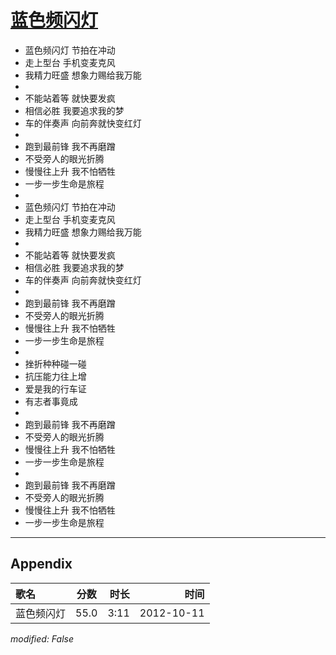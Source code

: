 # [蓝色频闪灯](https://music.163.com/song?id=25638632)

* 蓝色频闪灯 节拍在冲动
* 走上型台 手机变麦克风
* 我精力旺盛 想象力赐给我万能
* 
* 不能站着等 就快要发疯
* 相信必胜 我要追求我的梦
* 车的伴奏声 向前奔就快变红灯
* 
* 跑到最前锋 我不再磨蹭
* 不受旁人的眼光折腾
* 慢慢往上升 我不怕牺牲
* 一步一步生命是旅程
* 
* 蓝色频闪灯 节拍在冲动
* 走上型台 手机变麦克风
* 我精力旺盛 想象力赐给我万能
* 
* 不能站着等 就快要发疯
* 相信必胜 我要追求我的梦
* 车的伴奏声 向前奔就快变红灯
* 
* 跑到最前锋 我不再磨蹭
* 不受旁人的眼光折腾
* 慢慢往上升 我不怕牺牲
* 一步一步生命是旅程
* 
* 挫折种种碰一碰
* 抗压能力往上增
* 爱是我的行车证
* 有志者事竟成
* 
* 跑到最前锋 我不再磨蹭
* 不受旁人的眼光折腾
* 慢慢往上升 我不怕牺牲
* 一步一步生命是旅程
* 
* 跑到最前锋 我不再磨蹭
* 不受旁人的眼光折腾
* 慢慢往上升 我不怕牺牲
* 一步一步生命是旅程


---

## Appendix

|歌名|分数|时长|时间|
|:---|:---:|---:|---:|
|蓝色频闪灯|55.0|3:11|2012-10-11

*modified: False*